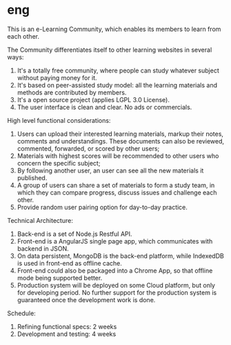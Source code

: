 eng
===

This is an e-Learning Community, which enables its members to learn from each other.

The Community differentiates itself to other learning websites in several ways:
1. It's a totally free community, where people can study whatever subject without paying money for it.
2. It's based on peer-assisted study model: all the learning materials and methods are contributed by members.
3. It's a open source project (applies LGPL 3.0 License).
4. The user interface is clean and clear. No ads or commercials.

High level functional considerations:
1. Users can upload their interested learning materials, markup their notes, comments and understandings. These documents can also be reviewed, commented, forwarded, or scored by other users;
2. Materials with highest scores will be recommended to other users who concern the specific subject;
3. By following another user, an user can see all the new materials it published.
4. A group of users can share a set of materials to form a study team, in which they can compare progress, discuss issues and challenge each other.
5. Provide random user pairing option for day-to-day practice.

Technical Architecture:
1. Back-end is a set of Node.js Restful API.
2. Front-end is a AngularJS single page app, which communicates with backend in JSON.
3. On data persistent, MongoDB is the back-end platform, while IndexedDB is used in front-end as offline cache.
4. Front-end could also be packaged into a Chrome App, so that offline mode being supported better.
5. Production system will be deployed on some Cloud platform, but only for developing period. No further support for the production system is guaranteed once the development work is done.

Schedule:
1. Refining functional specs:     2 weeks
2. Development and testing:       4 weeks
